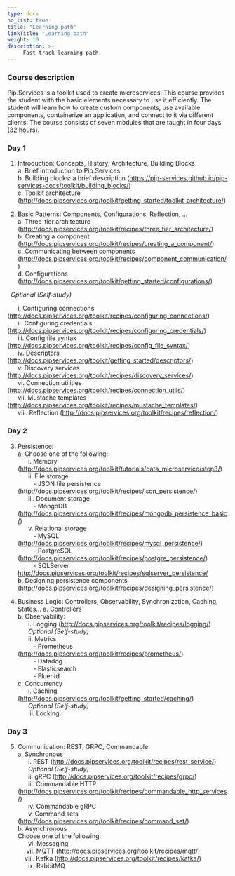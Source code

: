 ```yaml
---
type: docs
no_list: true
title: "Learning path"
linkTitle: "Learning path"
weight: 10
description: >-
     Fast track learning path.
---
```


### Course description

Pip.Services is a toolkit used to create microservices. This course provides the student with the basic elements necessary to use it efficiently. The student will learn how to create custom components, use available components, containerize an application, and connect to it via different clients. The course consists of seven modules that are taught in four days (32 hours).

### Day 1
1.	Introduction: Concepts, History, Architecture, Building Blocks       
a.	Brief introduction to Pip.Services         
b.	Building blocks: a brief description (https://pip-services.github.io/pip-services-docs/toolkit/building_blocks/)         
c.	Toolkit architecture (http://docs.pipservices.org/toolkit/getting_started/toolkit_architecture/)

2.	Basic Patterns: Components, Configurations, Reflection, ...    
a.	Three-tier architecture (http://docs.pipservices.org/toolkit/recipes/three_tier_architecture/)    
b.	Creating a component (http://docs.pipservices.org/toolkit/recipes/creating_a_component/)     
c.	Communicating between components (http://docs.pipservices.org/toolkit/recipes/component_communication/)     
d.	Configurations (http://docs.pipservices.org/toolkit/getting_started/configurations/)     

&nbsp;&nbsp;_Optional (Self-study)_
  
&nbsp;&nbsp;&nbsp;&nbsp;&nbsp;&nbsp;i.	Configuring connections (http://docs.pipservices.org/toolkit/recipes/configuring_connections/)                
&nbsp;&nbsp;&nbsp;&nbsp;&nbsp;&nbsp;ii.	Configuring credentials (http://docs.pipservices.org/toolkit/recipes/configuring_credentials/)      
&nbsp;&nbsp;&nbsp;&nbsp;&nbsp;&nbsp;iii.	Config file syntax (http://docs.pipservices.org/toolkit/recipes/config_file_syntax/)     
&nbsp;&nbsp;&nbsp;&nbsp;&nbsp;&nbsp;iv.	Descriptors (http://docs.pipservices.org/toolkit/getting_started/descriptors/)     
&nbsp;&nbsp;&nbsp;&nbsp;&nbsp;&nbsp;v.	Discovery services (http://docs.pipservices.org/toolkit/recipes/discovery_services/)     
&nbsp;&nbsp;&nbsp;&nbsp;&nbsp;&nbsp;vi.	Connection utilities (http://docs.pipservices.org/toolkit/recipes/connection_utils/)     
&nbsp;&nbsp;&nbsp;&nbsp;&nbsp;&nbsp;vii.	Mustache templates (http://docs.pipservices.org/toolkit/recipes/mustache_templates/)     
&nbsp;&nbsp;&nbsp;&nbsp;&nbsp;&nbsp;viii. Reflection (http://docs.pipservices.org/toolkit/recipes/reflection/)     

### Day 2

3.	Persistence:      
a.	Choose one of the following:      
&nbsp;&nbsp;&nbsp;&nbsp;&nbsp;&nbsp;i.	Memory (http://docs.pipservices.org/toolkit/tutorials/data_microservice/step3/)           
&nbsp;&nbsp;&nbsp;&nbsp;&nbsp;&nbsp;ii.	File storage      
&nbsp;&nbsp;&nbsp;&nbsp;&nbsp;&nbsp;&nbsp;&nbsp; - JSON file persistence (http://docs.pipservices.org/toolkit/recipes/json_persistence/)        
&nbsp;&nbsp;&nbsp;&nbsp;&nbsp;&nbsp;iii.	Document storage            
&nbsp;&nbsp;&nbsp;&nbsp;&nbsp;&nbsp;&nbsp;&nbsp; -	MongoDB (http://docs.pipservices.org/toolkit/recipes/mongodb_persistence_basic/)                
&nbsp;&nbsp;&nbsp;&nbsp;&nbsp;&nbsp;v.	Relational storage     
&nbsp;&nbsp;&nbsp;&nbsp;&nbsp;&nbsp;&nbsp;&nbsp; -	MySQL (http://docs.pipservices.org/toolkit/recipes/mysql_persistence/)          
&nbsp;&nbsp;&nbsp;&nbsp;&nbsp;&nbsp;&nbsp;&nbsp; -	PostgreSQL (http://docs.pipservices.org/toolkit/recipes/postgre_persistence/)         
&nbsp;&nbsp;&nbsp;&nbsp;&nbsp;&nbsp;&nbsp;&nbsp; -	SQLServer http://docs.pipservices.org/toolkit/recipes/sqlserver_persistence/         
b.	Designing persistence components 
                               (http://docs.pipservices.org/toolkit/recipes/designing_persistence/) 

4.	Business Logic: Controllers, Observability, Synchronization, Caching, States...
a.	Controllers         
b.	Observability:              
&nbsp;&nbsp;&nbsp;&nbsp;&nbsp;&nbsp;i.	Logging (http://docs.pipservices.org/toolkit/recipes/logging/)            
&nbsp;&nbsp;&nbsp;&nbsp;&nbsp;&nbsp;_Optional (Self-study)_          
&nbsp;&nbsp;&nbsp;&nbsp;&nbsp;&nbsp;ii.	Metrics          
&nbsp;&nbsp;&nbsp;&nbsp;&nbsp;&nbsp;&nbsp;&nbsp; -	Prometheus (http://docs.pipservices.org/toolkit/recipes/prometheus/)           
&nbsp;&nbsp;&nbsp;&nbsp;&nbsp;&nbsp;&nbsp;&nbsp; -	Datadog          
&nbsp;&nbsp;&nbsp;&nbsp;&nbsp;&nbsp;&nbsp;&nbsp; -	Elasticsearch          
&nbsp;&nbsp;&nbsp;&nbsp;&nbsp;&nbsp;&nbsp;&nbsp; -	Fluentd          
c.	Concurrency          
&nbsp;&nbsp;&nbsp;&nbsp;&nbsp;&nbsp;i.	Caching (http://docs.pipservices.org/toolkit/getting_started/caching/)           
&nbsp;&nbsp;&nbsp;&nbsp;&nbsp;&nbsp;_Optional (Self-study)_          
&nbsp;&nbsp;&nbsp;&nbsp;&nbsp;&nbsp;&nbsp;ii.	Locking         

### Day 3

5.	Communication: REST, GRPC, Commandable       
a.	Synchronous       
&nbsp;&nbsp;&nbsp;&nbsp;&nbsp;&nbsp;i.	REST (http://docs.pipservices.org/toolkit/recipes/rest_service/)               
&nbsp;&nbsp;&nbsp;&nbsp;&nbsp;&nbsp;_Optional (Self-study)_        
&nbsp;&nbsp;&nbsp;&nbsp;&nbsp;&nbsp;ii.	gRPC (http://docs.pipservices.org/toolkit/recipes/grpc/)         
&nbsp;&nbsp;&nbsp;&nbsp;&nbsp;&nbsp;iii.  Commandable HTTP (http://docs.pipservices.org/toolkit/recipes/commandable_http_services/)         
&nbsp;&nbsp;&nbsp;&nbsp;&nbsp;&nbsp;iv.	Commandable gRPC         
&nbsp;&nbsp;&nbsp;&nbsp;&nbsp;&nbsp;v.	Command sets (http://docs.pipservices.org/toolkit/recipes/command_set/)          
b.	Asynchronous        
Choose one of the following:        
&nbsp;&nbsp;&nbsp;&nbsp;&nbsp;&nbsp;vi.  Messaging         
&nbsp;&nbsp;&nbsp;&nbsp;&nbsp;vii.  MQTT (http://docs.pipservices.org/toolkit/recipes/mqtt/)            
&nbsp;&nbsp;&nbsp;&nbsp;viii.  Kafka (http://docs.pipservices.org/toolkit/recipes/kafka/)         
&nbsp;&nbsp;&nbsp;&nbsp;&nbsp;&nbsp;ix.  RabbitMQ         
